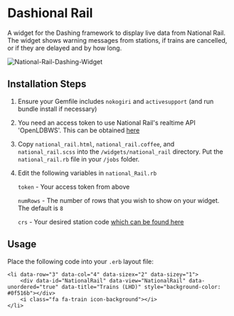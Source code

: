 # Dashional Rail

A widget for the Dashing framework to display live data from National Rail. The widget shows warning messages from stations, if trains are cancelled, or if they are delayed and by how long.

![National-Rail-Dashing-Widget
](http://i.imgur.com/13mI5ZF.png "National-Rail-Dashing-Widget")

## Installation Steps

1. Ensure your Gemfile includes `nokogiri` and `activesupport` (and run bundle install if necessary)
2. You need an access token to use National Rail's realtime API 'OpenLDBWS'. This can be obtained [here](https://realtime.nationalrail.co.uk/OpenLDBWSRegistration/Registration)
3. Copy `national_rail.html`, `national_rail.coffee`, and `national_rail.scss` into the `/widgets/national_rail` directory. Put the `national_rail.rb` file in your `/jobs` folder.
4. Edit the following variables in `national_Rail.rb`

   `token` - Your access token from above

   `numRows` - The number of rows that you wish to show on your widget. The default is `8`

   `crs` - Your desired station code [which can be found here](http://www.nationalrail.co.uk/static/documents/content/station_codes.csv)

## Usage

Place the following code into your `.erb` layout file:

```
<li data-row="3" data-col="4" data-sizex="2" data-sizey="1">
    <div data-id="NationalRail" data-view="NationalRail" data-unordered="true" data-title="Trains (LHD)" style="background-color: #0f516b"></div>
    <i class="fa fa-train icon-background"></i>
</li>
```
